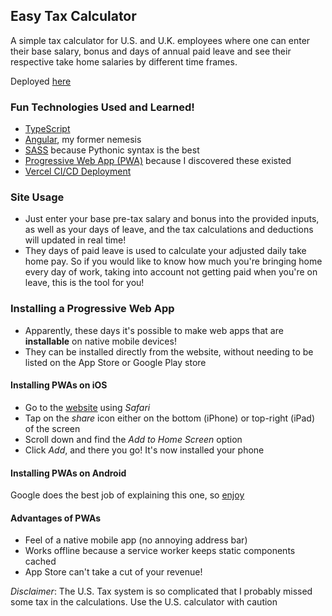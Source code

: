 ## Easy Tax Calculator

A simple tax calculator for U.S. and U.K. employees where one can enter their base salary, bonus and days of annual paid leave and see their respective take home salaries by different time frames.

Deployed [here](https://tax-calculator-pwa.vercel.app/)

### Fun Technologies Used and Learned!

- [TypeScript](https://www.typescriptlang.org/)
- [Angular](https://angular.io/), my former nemesis
- [SASS](https://sass-lang.com/) because Pythonic syntax is the best
- [Progressive Web App (PWA)](https://web.dev/progressive-web-apps/) because I discovered these existed
- [Vercel CI/CD Deployment](https://vercel.com/)

### Site Usage

- Just enter your base pre-tax salary and bonus into the provided inputs, as well as your days of leave, and the tax calculations and deductions will updated in real time!
- They days of paid leave is used to calculate your adjusted daily take home pay. So if you would like to know how much you're bringing home every day of work, taking into account not getting paid when you're on leave, this is the tool for you!

### Installing a Progressive Web App

- Apparently, these days it's possible to make web apps that are **installable** on native mobile devices!
- They can be installed directly from the website, without needing to be listed on the App Store or Google Play store

#### Installing PWAs on iOS

- Go to the [website](https://tax-calculator-pwa.vercel.app/) using *Safari*
- Tap on the *share* icon either on the bottom (iPhone) or top-right (iPad) of the screen
- Scroll down and find the *Add to Home Screen* option
- Click *Add*, and there you go! It's now installed your phone

#### Installing PWAs on Android

Google does the best job of explaining this one, so [enjoy](https://support.google.com/chrome/answer/9658361?hl=en-GB&co=GENIE.Platform%3DAndroid&oco=0)

#### Advantages of PWAs

- Feel of a native mobile app (no annoying address bar)
- Works offline because a service worker keeps static components cached
- App Store can't take a cut of your revenue!


*Disclaimer*: The U.S. Tax system is so complicated that I probably missed some tax in the calculations. Use the U.S. calculator with caution
